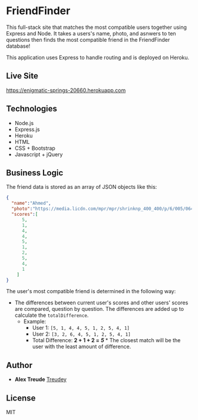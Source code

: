 # FriendFinder
This full-stack site that matches the most compatible users together using Express and Node. It takes a users's name, photo, and asnwers to ten questions then finds the most compatible friend in the FriendFinder database!

This application uses Express to handle routing and is deployed on Heroku.

## Live Site
https://enigmatic-springs-20660.herokuapp.com

## Technologies
  * Node.js
  * Express.js
  * Heroku
  * HTML
  * CSS + Bootstrap
  * Javascript + jQuery

## Business Logic

The friend data is stored as an array of JSON objects like this:

```json
{
  "name":"Ahmed",
  "photo":"https://media.licdn.com/mpr/mpr/shrinknp_400_400/p/6/005/064/1bd/3435aa3.jpg",
  "scores":[
      5,
      1,
      4,
      4,
      5,
      1,
      2,
      5,
      4,
      1
    ]
}
```

The user's most compatible friend is determined in the following way:

   * The differences between current user's scores and other users' scores are compared, question by question. The differences are added up to calculate the `totalDifference`.
     * Example:
       * User 1: `[5, 1, 4, 4, 5, 1, 2, 5, 4, 1]`
       * User 2: `[3, 2, 6, 4, 5, 1, 2, 5, 4, 1]`
       * Total Difference: **2 + 1 + 2 =** **_5_**
    * The closest match will be the user with the least amount of difference.
    
## Author
* **Alex Treude**  [Treudey](https://github.com/Treudey)

## License
MIT
